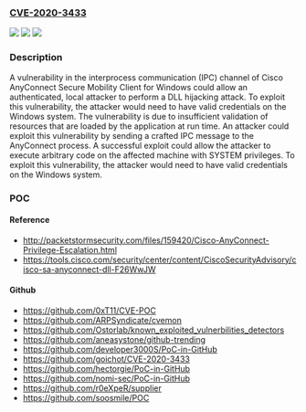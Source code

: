 ### [CVE-2020-3433](https://cve.mitre.org/cgi-bin/cvename.cgi?name=CVE-2020-3433)
![](https://img.shields.io/static/v1?label=Product&message=Cisco%20AnyConnect%20Secure%20Mobility%20Client%20&color=blue)
![](https://img.shields.io/static/v1?label=Version&message=n%2Fa&color=blue)
![](https://img.shields.io/static/v1?label=Vulnerability&message=CWE-427&color=brighgreen)

### Description

A vulnerability in the interprocess communication (IPC) channel of Cisco AnyConnect Secure Mobility Client for Windows could allow an authenticated, local attacker to perform a DLL hijacking attack. To exploit this vulnerability, the attacker would need to have valid credentials on the Windows system. The vulnerability is due to insufficient validation of resources that are loaded by the application at run time. An attacker could exploit this vulnerability by sending a crafted IPC message to the AnyConnect process. A successful exploit could allow the attacker to execute arbitrary code on the affected machine with SYSTEM privileges. To exploit this vulnerability, the attacker would need to have valid credentials on the Windows system.

### POC

#### Reference
- http://packetstormsecurity.com/files/159420/Cisco-AnyConnect-Privilege-Escalation.html
- https://tools.cisco.com/security/center/content/CiscoSecurityAdvisory/cisco-sa-anyconnect-dll-F26WwJW

#### Github
- https://github.com/0xT11/CVE-POC
- https://github.com/ARPSyndicate/cvemon
- https://github.com/Ostorlab/known_exploited_vulnerbilities_detectors
- https://github.com/aneasystone/github-trending
- https://github.com/developer3000S/PoC-in-GitHub
- https://github.com/goichot/CVE-2020-3433
- https://github.com/hectorgie/PoC-in-GitHub
- https://github.com/nomi-sec/PoC-in-GitHub
- https://github.com/r0eXpeR/supplier
- https://github.com/soosmile/POC

